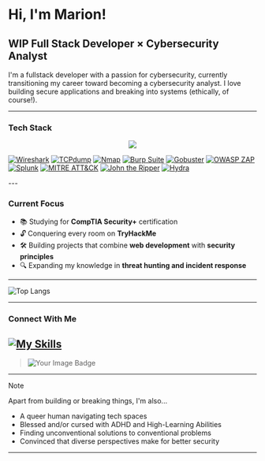 # Hi, I'm Marion! 

## WIP Full Stack Developer × Cybersecurity Analyst
I'm a fullstack developer with a passion for cybersecurity, currently transitioning my career toward becoming a cybersecurity analyst. I love building secure applications and breaking into systems (ethically, of course!).

---

### Tech Stack

<p align="center">
  <a href="https://skillicons.dev">
    <img src="https://skillicons.dev/icons?i=html,css,js,react,java,spring,postgres,postman,vite,git,github,visualstudio,figma,bash,powershell,kali,linux"&perline=6 />
  </a>

[![Wireshark](https://img.shields.io/badge/Wireshark-1679A7?style=flat&logo=wireshark&logoColor=white)](https://www.wireshark.org/)
[![TCPdump](https://img.shields.io/badge/TCPdump-1E90FF?style=flat)](https://www.tcpdump.org/)
[![Nmap](https://img.shields.io/badge/Nmap-4682B4?style=flat)](https://nmap.org/)
[![Burp Suite](https://img.shields.io/badge/Burp_Suite-FF6600?style=flat&logo=burp-suite&logoColor=white)](https://portswigger.net/burp)
[![Gobuster](https://img.shields.io/badge/Gobuster-FF4500?style=flat)](https://github.com/OJ/gobuster)
[![OWASP ZAP](https://img.shields.io/badge/OWASP_ZAP-000000?style=flat&logo=owasp&logoColor=white)](https://www.zaproxy.org/)
[![Splunk](https://img.shields.io/badge/Splunk-000000?style=flat&logo=splunk&logoColor=white)](https://www.splunk.com/)
[![MITRE ATT&CK](https://img.shields.io/badge/MITRE_ATT%26CK-FF0000?style=flat)](https://attack.mitre.org/)
[![John the Ripper](https://img.shields.io/badge/John_the_Ripper-8A2BE2?style=flat)](https://www.openwall.com/john/)
[![Hydra](https://img.shields.io/badge/Hydra-32CD32?style=flat)](https://github.com/vanhauser-thc/thc-hydra)
</p>
---

### Current Focus
- 📚 Studying for **CompTIA Security+** certification
- 🔓 Conquering every room on **TryHackMe**
- 🛠 Building projects that combine **web development** with **security principles**
- 🔍 Expanding my knowledge in **threat hunting and incident response**

---

![Top Langs](https://github-readme-stats.vercel.app/api/top-langs/?username=cuyass&layout=compact&theme=radical)

---

### Connect With Me
[![My Skills](https://skillicons.dev/icons?i=linkedin)](https://linkedin.com/in/mariona-cuyas)
---
> <img src="https://tryhackme-badges.s3.amazonaws.com/Cuyas.png" alt="Your Image Badge" />
---

> [!NOTE]
> 
> Apart from building or breaking things, I'm also...
> - A queer human navigating tech spaces
> - Blessed and/or cursed with ADHD and High-Learning Abilities
> - Finding unconventional solutions to conventional problems
> - Convinced that diverse perspectives make for better security

---



<!--
**cuyass/cuyass** is a ✨ _special_ ✨ repository because its `README.md` (this file) appears on your GitHub profile.

Here are some ideas to get you started:

- 🔭 I’m currently working on ...
- 🌱 I’m currently learning ...
- 👯 I’m looking to collaborate on ...
- 🤔 I’m looking for help with ...
- 💬 Ask me about ...
- 📫 How to reach me: ...
- 😄 Pronouns: ...
- ⚡ Fun fact: ...
-->
